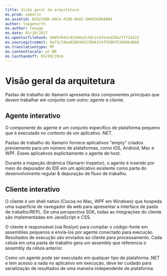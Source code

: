 ```yaml
---
title: Visão geral da arquitetura
ms.prod: xamarin
ms.assetid: 6C0226BE-A0C4-4108-B482-0A903696AB04
author: topgenorth
ms.author: toopge
ms.date: 03/30/2017
ms.openlocfilehash: b80576d3c43340a3c5dc2c6fe1ed20a277f14222
ms.sourcegitcommit: 0a72c7dea020b965378b6314f558bf5360dbd066
ms.translationtype: MT
ms.contentlocale: pt-BR
ms.lasthandoff: 05/09/2018
---
```

# <a name="architecture-overview"></a>Visão geral da arquitetura

Pastas de trabalho do Xamarin apresenta dois componentes principais que devem trabalhar em conjunto com outro: _agente_ e _cliente_.

## <a name="interactive-agent"></a>Agente interativo

O componente do agente é um conjunto específico de plataforma pequeno que é executado no contexto de um aplicativo .NET.

Pastas de trabalho do Xamarin fornece aplicativos "empty" criados previamente para um número de plataformas, como iOS, Android, Mac e WPF. Esses aplicativos explicitamente o agente de host.

Durante a inspeção dinâmica (Xamarin Inspetor), o agente é inserido por meio do depurador do IDE em um aplicativo existente como parte do desenvolvimento regular & depuração de fluxo de trabalho.

## <a name="interactive-client"></a>Cliente interativo

O cliente é um shell nativo (Cocoa no Mac, WPF em Windows) que hospeda uma superfície de navegador da web para apresentar a interface de pasta de trabalho/REPL. De uma perspectiva SDK, todas as integrações do cliente são implementadas em JavaScript e CSS.

O cliente é responsável (via Roslyn) para compilar o código-fonte em assemblies pequenos e enviá-los por agente conectado para execução. Resultados de execução são enviados ao cliente para processamento. Cada célula em uma pasta de trabalho gera um assembly que referencia o assembly da célula anterior.

Como um agente pode ser executado em qualquer tipo de plataforma .NET e tem acesso a nada no aplicativo em execução, deve ter cuidado para serialização de resultados de uma maneira independente de plataforma.
